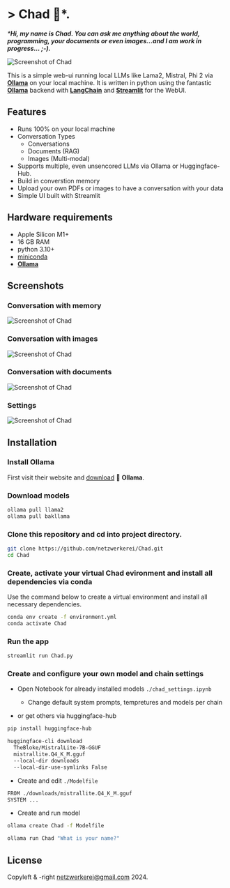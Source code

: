# > Chad 👨*.

_***Hi, my name is Chad. You can ask me anything about the world, programming, your documents or even images...and I am work in progress... ;-).**_

![Screenshot of Chad](data/screenshot_002.png)

This is a simple web-ui running local LLMs like Lama2, Mistral, Phi 2 via [**Ollama**](https://ollama.ai) on your local machine. It is written in python using the fantastic [**Ollama**](https://ollama.ai) backend with [**LangChain**](https://www.langchain.com) and [**Streamlit**](https://streamlit.io) for the WebUI.

## Features

- Runs 100% on your local machine
- Conversation Types
  - Conversations
  - Documents (RAG)
  - Images (Multi-modal)
- Supports multiple, even unsencored LLMs via Ollama or Huggingface-Hub. 
- Build in converstion memory
- Upload your own PDFs or images to have a conversation with your data
- Simple UI built with Streamlit

## Hardware requirements

- Apple Silicon M1+
- 16 GB RAM
- python 3.10+
- [miniconda](https://formulae.brew.sh/cask/miniconda)
- [**Ollama**](https://ollama.ai)

## Screenshots

### Conversation with memory

![Screenshot of Chad](data/screenshot_001.png)

### Conversation with images

![Screenshot of Chad](data/screenshot_002.png)

### Conversation with documents

![Screenshot of Chad](data/screenshot_003.png)

### Settings

![Screenshot of Chad](data/screenshot_004.png)


## Installation

### Install Ollama

First visit their website and [download](https://ollama.ai/download) 🦙 **Ollama**.

### Download models

```bash
ollama pull llama2
ollama pull bakllama
```

### Clone this repository and cd into project directory.

```sh
git clone https://github.com/netzwerkerei/Chad.git
cd Chad
```

### Create, activate your virtual Chad evironment and install all dependencies via conda

Use the command below to create a virtual environment and install all necessary dependencies.

```sh
conda env create -f environment.yml
conda activate Chad
```

### Run the app

```sh
streamlit run Chad.py
```

### Create and configure your own model and chain settings


- Open Notebook for already installed models `./chad_settings.ipynb`
  - Change default system prompts, tempretures and models per chain

- or get others via huggingface-hub

```sh
pip install huggingface-hub

huggingface-cli download 
  TheBloke/MistralLite-7B-GGUF 
  mistrallite.Q4_K_M.gguf 
  --local-dir downloads 
  --local-dir-use-symlinks False
```

- Create and edit `./Modelfile`

```sh
FROM ./downloads/mistrallite.Q4_K_M.gguf
SYSTEM ...
```

- Create and run model

```sh
ollama create Chad -f Modelfile

ollama run Chad "What is your name?"
```

## License

Copyleft & -right [netzwerkerei@gmail.com](netzwerkerei@gmail.com) 2024.
